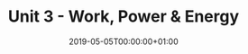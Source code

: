 ---
title: Unit 3 - Work, Power & Energy
linktitle: Work, Power & Energy
toc: true  # Show table of contents? true/false
type: docs  # Do not modify.
# Page metadata.
date: "2019-05-05T00:00:00+01:00"
draft: false  # Is this a draft? true/false
menu:
  example:
    name: Unit 3 - Work, Power & Energy
    weight: 4
weight: 4
---